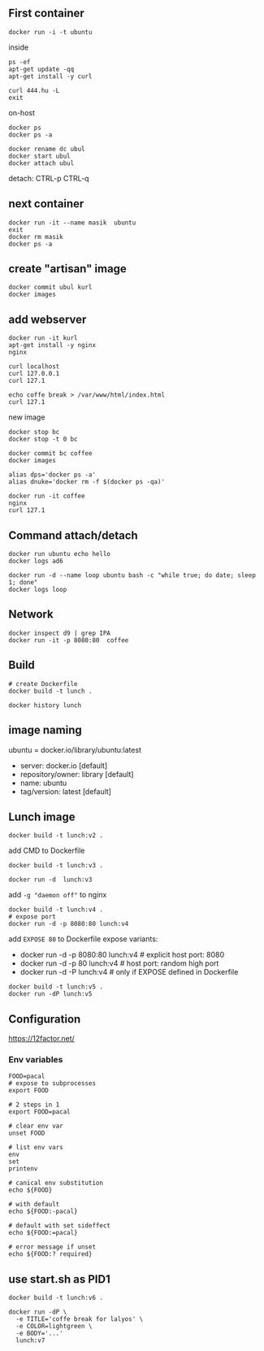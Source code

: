 
## First container

```
docker run -i -t ubuntu
```

inside

```
ps -ef
apt-get update -qq
apt-get install -y curl

curl 444.hu -L
exit
```

on-host

```
docker ps
docker ps -a

docker rename dc ubul
docker start ubul
docker attach ubul
```

detach: CTRL-p CTRL-q

## next container

```
docker run -it --name masik  ubuntu
exit
docker rm masik
docker ps -a
```

## create "artisan" image

```
docker commit ubul kurl
docker images
```

## add webserver

```
docker run -it kurl
apt-get install -y nginx
nginx

curl localhost
curl 127.0.0.1
curl 127.1

echo coffe break > /var/www/html/index.html
curl 127.1
```

new image

```
docker stop bc
docker stop -t 0 bc

docker commit bc coffee
docker images
```

```
alias dps='docker ps -a'
alias dnuke='docker rm -f $(docker ps -qa)'
```

```
docker run -it coffee
nginx
curl 127.1
```

## Command attach/detach

```
docker run ubuntu echo hello
docker logs ad6

docker run -d --name loop ubuntu bash -c "while true; do date; sleep 1; done"
docker logs loop

```

## Network

```
docker inspect d9 | grep IPA
docker run -it -p 8080:80  coffee
```

## Build

```
# create Dockerfile
docker build -t lunch .

docker history lunch
```

## image naming
ubuntu = docker.io/library/ubuntu:latest

- server: docker.io [default]
- repository/owner: library [default]
- name: ubuntu
- tag/version: latest [default]


## Lunch image

```
docker build -t lunch:v2 .
```

add CMD to Dockerfile
```
docker build -t lunch:v3 .

docker run -d  lunch:v3
```

add `-g "daemon off"` to nginx

```
docker build -t lunch:v4 .
# expose port
docker run -d -p 8080:80 lunch:v4
```

add `EXPOSE 80` to Dockerfile
expose variants:
- docker run -d -p 8080:80 lunch:v4 # explicit host port: 8080
- docker run -d -p 80 lunch:v4      # host port: random high port 
- docker run -d -P lunch:v4         # only if EXPOSE defined in Dockerfile


```
docker build -t lunch:v5 .
docker run -dP lunch:v5
```

## Configuration

https://12factor.net/


### Env variables

```
FOOD=pacal
# expose to subprocesses
export FOOD 

# 2 steps in 1
export FOOD=pacal

# clear env var
unset FOOD

# list env vars
env
set
printenv

# canical env substitution
echo ${FOOD}

# with default
echo ${FOOD:-pacal}

# default with set sideffect
echo ${FOOD:=pacal}

# error message if unset
echo ${FOOD:? required}

```


## use start.sh as PID1

```
docker build -t lunch:v6 .
```

```
docker run -dP \
  -e TITLE='coffe break for lalyos' \
  -e COLOR=lightgreen \
  -e BODY='...'
  lunch:v7
```